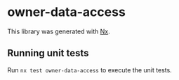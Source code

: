 # owner-data-access

This library was generated with [Nx](https://nx.dev).

## Running unit tests

Run `nx test owner-data-access` to execute the unit tests.
